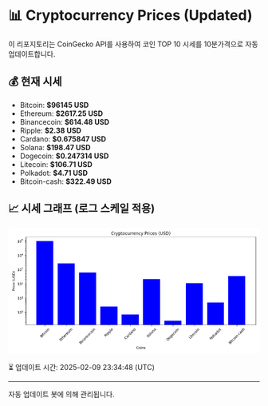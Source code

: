 
# 📊 Cryptocurrency Prices (Updated)

이 리포지토리는 CoinGecko API를 사용하여 코인 TOP 10 시세를 10분가격으로 자동 업데이트합니다.

## 💰 현재 시세
- Bitcoin: **$96145 USD**
- Ethereum: **$2617.25 USD**
- Binancecoin: **$614.48 USD**
- Ripple: **$2.38 USD**
- Cardano: **$0.675847 USD**
- Solana: **$198.47 USD**
- Dogecoin: **$0.247314 USD**
- Litecoin: **$106.71 USD**
- Polkadot: **$4.71 USD**
- Bitcoin-cash: **$322.49 USD**

## 📈 시세 그래프 (로그 스케일 적용)
![Crypto Prices](crypto_prices.png)

⏳ 업데이트 시간: 2025-02-09 23:34:48 (UTC)

---
자동 업데이트 봇에 의해 관리됩니다.
